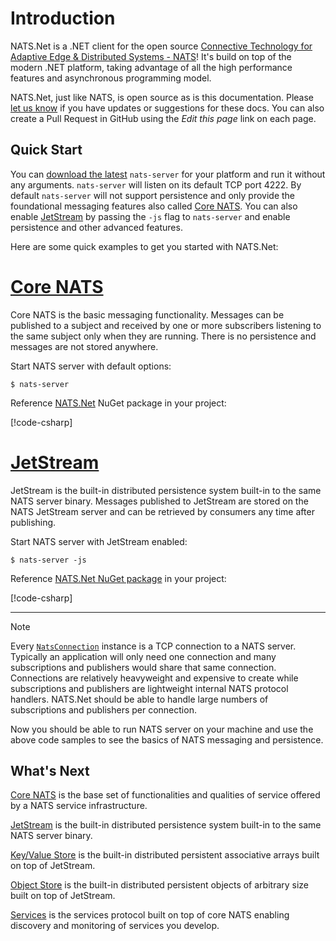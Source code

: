 # Introduction

NATS.Net is a .NET client for the open source [Connective Technology for Adaptive Edge & Distributed Systems - NATS](https://nats.io/)!
It's build on top of the modern .NET platform, taking advantage of all the high performance features and
asynchronous programming model.

NATS.Net, just like NATS, is open source as is this documentation.
Please [let us know](https://natsio.slack.com/channels/dotnet) if you have updates or suggestions for
these docs. You can also create a Pull Request in GitHub using the _Edit this page_ link on each page.

## Quick Start

You can [download the latest](https://nats.io/download/) `nats-server` for your platform and run it without any arguments.
`nats-server` will listen on its default TCP port 4222. By default `nats-server` will not support persistence and only
provide the foundational messaging features also called [Core NATS](https://docs.nats.io/nats-concepts/core-nats). You can
also enable [JetStream](https://docs.nats.io/nats-concepts/jetstream) by passing the `-js` flag to `nats-server` and enable
persistence and other advanced features.

Here are some quick examples to get you started with NATS.Net:

# [Core NATS](#tab/core-nats)

Core NATS is the basic messaging functionality. Messages can be published to a subject and received by one or more
subscribers listening to the same subject only when they are running. There is no persistence and messages are
not stored anywhere.

Start NATS server with default options:

```shell
$ nats-server
```

Reference [NATS.Net](https://www.nuget.org/packages/NATS.Net) NuGet package in your project:

[!code-csharp[](../../tests/NATS.Net.DocsExamples/IntroPage.cs#core-nats)]

# [JetStream](#tab/jetstream)

JetStream is the built-in distributed persistence system built-in to the same NATS server binary. Messages published
to JetStream are stored on the NATS JetStream server and can be retrieved by consumers any time after publishing.

Start NATS server with JetStream enabled:

```shell
$ nats-server -js
```

Reference [NATS.Net NuGet package](https://www.nuget.org/packages/NATS.Net/) in your project:

[!code-csharp[](../../tests/NATS.Net.DocsExamples/IntroPage.cs#jetstream)]

---

> [!NOTE]
> Every [`NatsConnection`](xref:NATS.Client.Core.NatsConnection) instance is a TCP connection to a NATS server.
> Typically an application will only need one
> connection and many subscriptions and publishers would share that same connection. Connections are relatively
> heavyweight and expensive to create while
> subscriptions and publishers are lightweight internal NATS protocol handlers.
> NATS.Net should be able to handle large numbers of subscriptions
> and publishers per connection.

Now you should be able to run NATS server on your machine and use the above code samples to see the basics of
NATS messaging and persistence.

## What's Next

[Core NATS](core/intro.md) is the base set of functionalities and qualities of service offered by a NATS service infrastructure.

[JetStream](jetstream/intro.md) is the built-in distributed persistence system built-in to the same NATS server binary.

[Key/Value Store](key-value-store/intro.md) is the built-in distributed persistent associative arrays built on top of JetStream.

[Object Store](object-store/intro.md) is the built-in distributed persistent objects of arbitrary size built on top of JetStream.

[Services](services/intro.md) is the services protocol built on top of core NATS enabling discovery and monitoring of services you develop.

